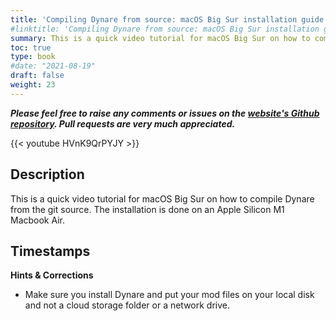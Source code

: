 ```yaml
---
title: 'Compiling Dynare from source: macOS Big Sur installation guide (for Apple Silicon M1)'
#linktitle: 'Compiling Dynare from source: macOS Big Sur installation guide (for Apple Silicon M1)'
summary: This is a quick video tutorial for macOS Big Sur on how to compile Dynare from the git source. The installation is done on an Apple Silicon M1 Macbook Air.
toc: true
type: book
#date: "2021-08-19"
draft: false
weight: 23
---
```

***Please feel free to raise any comments or issues on the [website's Github repository](https://github.com/wmutschl/mutschler.eu). Pull requests are very much appreciated.***

{{< youtube HVnK9QrPYJY >}}

## Description
This is a quick video tutorial for macOS Big Sur on how to compile Dynare from the git source. The installation is done on an Apple Silicon M1 Macbook Air.

## Timestamps



**Hints & Corrections**

- Make sure you install Dynare and put your mod files on your local disk and not a cloud storage folder or a network drive. 



